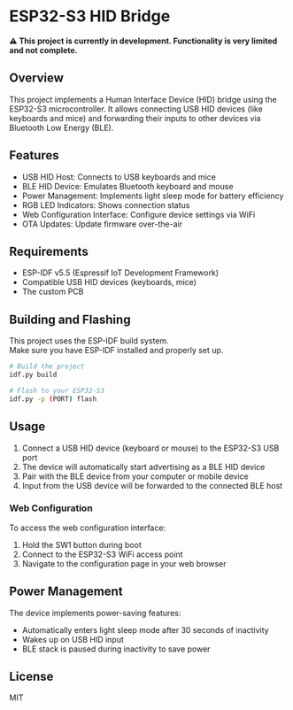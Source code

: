 # ESP32-S3 HID Bridge

**⚠️ This project is currently in development. Functionality is very limited and not complete.**

## Overview

This project implements a Human Interface Device (HID) bridge using the ESP32-S3 microcontroller. It allows connecting USB HID devices (like keyboards and mice) and forwarding their inputs to other devices via Bluetooth Low Energy (BLE).

## Features

- USB HID Host: Connects to USB keyboards and mice
- BLE HID Device: Emulates Bluetooth keyboard and mouse
- Power Management: Implements light sleep mode for battery efficiency
- RGB LED Indicators: Shows connection status
- Web Configuration Interface: Configure device settings via WiFi
- OTA Updates: Update firmware over-the-air

## Requirements

- ESP-IDF v5.5 (Espressif IoT Development Framework)
- Compatible USB HID devices (keyboards, mice)
- The custom PCB

## Building and Flashing

This project uses the ESP-IDF build system. \
Make sure you have ESP-IDF installed and properly set up.

```bash
# Build the project
idf.py build

# Flash to your ESP32-S3
idf.py -p (PORT) flash
```

## Usage

1. Connect a USB HID device (keyboard or mouse) to the ESP32-S3 USB port
2. The device will automatically start advertising as a BLE HID device
3. Pair with the BLE device from your computer or mobile device
4. Input from the USB device will be forwarded to the connected BLE host

### Web Configuration

To access the web configuration interface:
1. Hold the SW1 button during boot
2. Connect to the ESP32-S3 WiFi access point
3. Navigate to the configuration page in your web browser

## Power Management

The device implements power-saving features:
- Automatically enters light sleep mode after 30 seconds of inactivity
- Wakes up on USB HID input
- BLE stack is paused during inactivity to save power

## License

MIT
